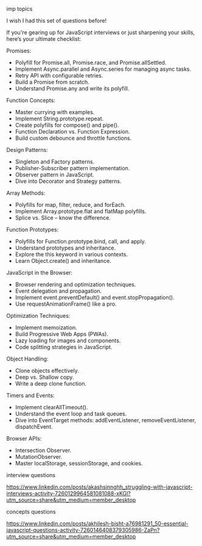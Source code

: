 
imp topics

I wish I had this set of questions before!  
  
If you're gearing up for JavaScript interviews or just sharpening your skills, here’s your ultimate checklist:  
  
Promises:  
- Polyfill for Promise.all, Promise.race, and Promise.allSettled.  
- Implement Async.parallel and Async.series for managing async tasks.  
- Retry API with configurable retries.  
- Build a Promise from scratch.  
- Understand Promise.any and write its polyfill.  
  
Function Concepts:  
- Master currying with examples.  
- Implement String.prototype.repeat.  
- Create polyfills for compose() and pipe().  
- Function Declaration vs. Function Expression.  
- Build custom debounce and throttle functions.  
  
Design Patterns:  
- Singleton and Factory patterns.  
- Publisher-Subscriber pattern implementation.  
- Observer pattern in JavaScript.  
- Dive into Decorator and Strategy patterns.  
  
Array Methods:  
- Polyfills for map, filter, reduce, and forEach.  
- Implement Array.prototype.flat and flatMap polyfills.  
- Splice vs. Slice – know the difference.  
  
Function Prototypes:  
- Polyfills for Function.prototype.bind, call, and apply.  
- Understand prototypes and inheritance.  
- Explore the this keyword in various contexts.  
- Learn Object.create() and inheritance.  
  
JavaScript in the Browser:  
- Browser rendering and optimization techniques.  
- Event delegation and propagation.  
- Implement event.preventDefault() and event.stopPropagation().  
- Use requestAnimationFrame() like a pro.  
  
Optimization Techniques:  
- Implement memoization.  
- Build Progressive Web Apps (PWAs).  
- Lazy loading for images and components.  
- Code splitting strategies in JavaScript.  
  
Object Handling:  
- Clone objects effectively.  
- Deep vs. Shallow copy.  
- Write a deep clone function.  
  
Timers and Events:  
- Implement clearAllTimeout().  
- Understand the event loop and task queues.  
- Dive into EventTarget methods: addEventListener, removeEventListener, dispatchEvent.  
  
Browser APIs:  
- Intersection Observer.  
- MutationObserver.  
- Master localStorage, sessionStorage, and cookies.


interview questions

https://www.linkedin.com/posts/akashsinnghh_struggling-with-javascript-interviews-activity-7260129964581081088-xKGl?utm_source=share&utm_medium=member_desktop




concepts questions

https://www.linkedin.com/posts/akhilesh-bisht-a76981291_50-essential-javascript-questions-activity-7260146408379305986-ZaPn?utm_source=share&utm_medium=member_desktop

